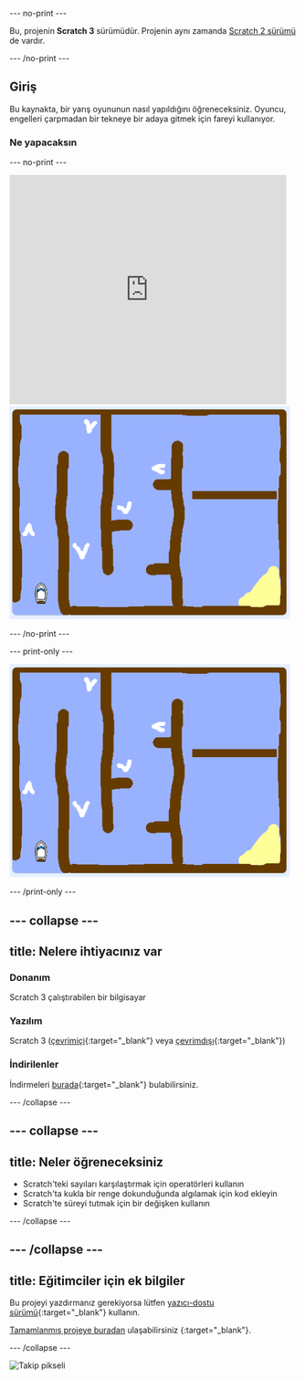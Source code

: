 \--- no-print \---

Bu, projenin **Scratch 3** sürümüdür. Projenin aynı zamanda [Scratch 2 sürümü](https://projects.raspberrypi.org/en/projects/boat-race-scratch2) de vardır.

\--- /no-print \---

## Giriş

Bu kaynakta, bir yarış oyununun nasıl yapıldığını öğreneceksiniz. Oyuncu, engelleri çarpmadan bir tekneye bir adaya gitmek için fareyi kullanıyor.

### Ne yapacaksın

\--- no-print \---

<div class="scratch-preview">
  <iframe allowtransparency="true" width="485" height="402" src="https://scratch.mit.edu/projects/embed/276662533/?autostart=false" frameborder="0" scrolling="no"></iframe>
  <img src="images/boat_race_demo.png">
</div>

\--- /no-print \---

\--- print-only \---

![tekne yarışı demosu](images/boat_race_demo.png)

\--- /print-only \---

## \--- collapse \---

## title: Nelere ihtiyacınız var

### Donanım

Scratch 3 çalıştırabilen bir bilgisayar

### Yazılım

Scratch 3 ([çevrimiçi](https://rpf.io/scratchon){:target="_blank"} veya [çevrimdışı](https://rpf.io/scratchoff){:target="_blank"})

### İndirilenler

İndirmeleri [burada](http://rpf.io/p/en/boat-race-go){:target="_blank"} bulabilirsiniz.

\--- /collapse \---

## \--- collapse \---

## title: Neler öğreneceksiniz

- Scratch'teki sayıları karşılaştırmak için operatörleri kullanın
- Scratch'ta kukla bir renge dokunduğunda algılamak için kod ekleyin
- Scratch'te süreyi tutmak için bir değişken kullanın

\--- /collapse \---

## \--- /collapse \---

## title: Eğitimciler için ek bilgiler

Bu projeyi yazdırmanız gerekiyorsa lütfen [yazıcı-dostu sürümü](https://projects.raspberrypi.org/en/projects/boat-race/print){:target="_blank"} kullanın.

[Tamamlanmış projeye buradan](http://rpf.io/p/en/boat-race-get) ulaşabilirsiniz {:target="_blank"}.

\--- /collapse \---

![Takip pikseli](https://code.org/api/hour/begin_codeclub_boatrace.png)